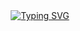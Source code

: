 
<div align="center">
<a href="https://git.io/typing-svg"><img src="https://readme-typing-svg.demolab.com?font=Kanit&weight=500&size=30&duration=2500&pause=4000&color=0069D4&center=true&vCenter=true&width=435&lines=Hello%2C+my+name+is+Rafael+Pim!" alt="Typing SVG" /></a>
</div>
